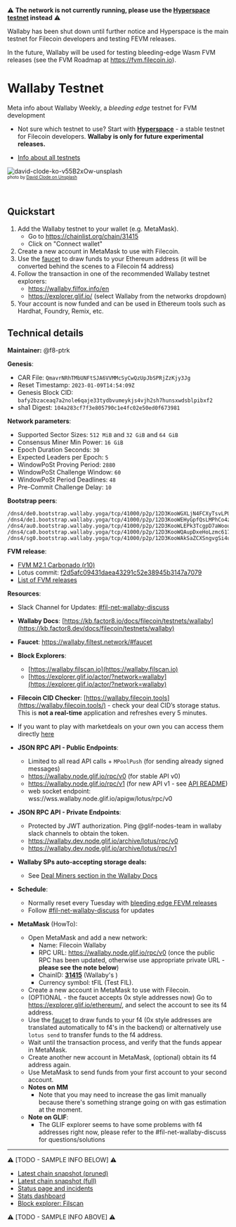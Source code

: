 :warning: **The network is not currently running, please use the [Hyperspace testnet](https://github.com/filecoin-project/testnet-hyperspace) instead** :warning:

Wallaby has been shut down until further notice and Hyperspace is the main testnet for Filecoin developers and testing FEVM releases. 

In the future, Wallaby will be used for testing bleeding-edge Wasm FVM releases (see the FVM Roadmap at https://fvm.filecoin.io).

# Wallaby Testnet

Meta info about Wallaby Weekly, a *bleeding edge* testnet for FVM development

- Not sure which testnet to use? Start with **[Hyperspace](https://github.com/filecoin-project/testnet-hyperspace)** - a stable testnet for Filecoin developers. **Wallaby is only for future experimental releases.**

- [Info about all testnets](https://github.com/filecoin-project/FIPs/discussions/544)

![david-clode-ko-v55B2xOw-unsplash](https://user-images.githubusercontent.com/1017762/189190624-cb1179cd-4b1e-437c-947b-493ebd2568f0.png)
<br><sup><sub>photo by [David Clode on Unsplash](https://unsplash.com/@davidclode)<sup><sub>

&nbsp;

## Quickstart

1. Add the Wallaby testnet to your wallet (e.g. MetaMask).
    - Go to https://chainlist.org/chain/31415
    - Click on "Connect wallet"
2. Create a new account in MetaMask to use with Filecoin.
3. Use the [faucet](https://wallaby.network/#faucet) to draw funds to your Ethereum address (it will be converted behind the scenes to a Filecoin f4 address)
4. Follow the transaction in one of the recommended Wallaby testnet explorers:
    - https://wallaby.filfox.info/en
    - https://explorer.glif.io/ (select Wallaby from the networks dropdown)
5. Your account is now funded and can be used in Ethereum tools such as Hardhat, Foundry, Remix, etc.

## Technical details

**Maintainer:** @f8-ptrk

**Genesis**:

- CAR File: `QmavrNRhTMbUNFtSJA6VVMMcSyCwQzUpJbSPRjZzKjy3Jg`
- Reset Timestamp: `2023-01-09T14:54:09Z`
- Genesis Block CID: `bafy2bzaceaq7a2nole6qaje33tydbvumeykjs4vjh2sh7hunsxwdsblpibxf2`
- sha1 Digest: `104a283cf7f3e805790c1e4fc02e50ed0f673981`

**Network parameters**:

- Supported Sector Sizes: `512 MiB` and `32 GiB` and `64 GiB`
- Consensus Miner Min Power: `16 GiB`
- Epoch Duration Seconds: `30`
- Expected Leaders per Epoch: `5`
- WindowPoSt Proving Period: `2880`
- WindowPoSt Challenge Window: `60`
- WindowPoSt Period Deadlines: `48`
- Pre-Commit Challenge Delay: `10`

**Bootstrap peers**:

```
/dns4/de0.bootstrap.wallaby.yoga/tcp/41000/p2p/12D3KooWGXLjN4FCXyTsvLPUrbZfkA5p7gXJ11WXXB56cQLEmNkE
/dns4/de1.bootstrap.wallaby.yoga/tcp/41000/p2p/12D3KooWEHyGpfQsLMPhCo4zmfp6uZfhQisiWZMYaPu1j92d2dax
/dns4/au0.bootstrap.wallaby.yoga/tcp/41000/p2p/12D3KooWLEPk3TcgpD7aWoou4dzbgdQA14Y9eTCg9rcoLaLruHtf
/dns4/ca0.bootstrap.wallaby.yoga/tcp/41000/p2p/12D3KooWQAupDxeHoLzmc617FzhWnHHWEt8e2fNfccqByT5mHWPp
/dns4/sg0.bootstrap.wallaby.yoga/tcp/41000/p2p/12D3KooWAkSaZCXSngvgSi4ufVModcExCysnS3JhG6nnprPjVV4o
```

**FVM release**:

- [FVM M2.1 Carbonado (r10)](https://github.com/filecoin-project/ref-fvm/issues/1052)
- Lotus commit: [f2d5afc09431daea43291c52e38945b3147a7079](https://github.com/filecoin-project/lotus/commit/f2d5afc09431daea43291c52e38945b3147a7079)
- [List of FVM releases](https://github.com/filecoin-project/ref-fvm/issues/692)

**Resources**:

- Slack Channel for Updates: [#fil-net-wallaby-discuss](https://filecoinproject.slack.com/archives/C03KGBTJ0BY)

- **Wallaby Docs**: [https://kb.factor8.io/docs/filecoin/testnets/wallaby](https://kb.factor8.dev/docs/filecoin/testnets/wallaby)
- **Faucet**: https://wallaby.filtest.network/#faucet
- **Block Explorers**:
  - [https://wallaby.filscan.io](https://wallaby.filscan.io)
  - [https://explorer.glif.io/actor/?network=wallaby](https://explorer.glif.io/actor/?network=wallaby)
- **Filecoin CID Checker**: [https://wallaby.filecoin.tools](https://wallaby.filecoin.tools/) - check your deal CID’s storage status. This is **not a real-time** application and refreshes every 5 minutes.
- If you want to play with marketdeals on your own you can access them directly [here](https://marketdeals-wallaby.s3.ap-northeast-1.amazonaws.com/StateMarketDeals.json)

- **JSON RPC API - Public Endpoints**:
  - Limited to all read API calls + `MPoolPush` (for sending already signed messages)
  - https://wallaby.node.glif.io/rpc/v0 (for stable API v0)
  - https://wallaby.node.glif.io/rpc/v1 (for new API v1 - see [API README](https://github.com/filecoin-project/lotus/blob/422f66776fa07827f2cfa9d2f8142ef29dcd2a95/api/README.md))
  - web socket endpoint: wss://wss.wallaby.node.glif.io/apigw/lotus/rpc/v0
- **JSON RPC API - Private Endpoints**:
  - Protected by JWT authorization. Ping @glif-nodes-team in wallaby slack channels to obtain the token.
  - https://wallaby.dev.node.glif.io/archive/lotus/rpc/v0
  - https://wallaby.dev.node.glif.io/archive/lotus/rpc/v1
- **Wallaby SPs auto-accepting storage deals:**
  - See [Deal Miners section in the Wallaby Docs](https://kb.factor8.io/docs/filecoin/testnets/wallaby#deal-miners)
- **Schedule**: 
  - Normally reset every Tuesday with [bleeding edge FEVM releases](https://github.com/filecoin-project/ref-fvm/issues/692)
  - Follow [#fil-net-wallaby-discuss](https://filecoinproject.slack.com/archives/C03KGBTJ0BY) for updates
- **MetaMask** (HowTo): 
  - Open MetaMask and add a new network:
    - Name: Filecoin Wallaby
    - RPC URL: https://wallaby.node.glif.io/rpc/v0 (once the public RPC has been updated, otherwise use appropriate private URL - **please see the note below**)
    - ChainID: [**31415**](https://github.com/ethereum-lists/chains/blob/master/_data/chains/eip155-31415.json) (Wallaby's )
    - Currency symbol: tFIL (Test FIL).
  - Create a new account in MetaMask to use with Filecoin.
  - (OPTIONAL - the faucet accepts 0x style addresses now) Go to https://explorer.glif.io/ethereum/, and select the account to see its f4 address.
  - Use the [faucet](https://wallaby.filtest.network/#faucet) to draw funds to your f4 (0x style addresses are translated automatically to f4's in the backend) or alternatively use `lotus send` to transfer funds to the f4 address.
  - Wait until the transaction process, and verify that the funds appear in MetaMask.
  - Create another new account in MetaMask, (optional) obtain its f4 address again.
  - Use MetaMask to send funds from your first account to your second account. 
  - **Notes on MM**
    - Note that you may need to increase the gas limit manually because there's something strange going on with gas estimation at the moment.
  - **Note on GLIF**:
    - The GLIF explorer seems to have some problems with f4 addresses right now, please refer to the #fil-net-wallaby-discuss for questions/solutions 


<hr>

:warning: [TODO - SAMPLE INFO BELOW] :warning: 

- [Latest chain snapshot (pruned)](https://fil-chain-snapshots-fallback.s3.amazonaws.com/mainnet/minimal_finality_stateroots_latest.car)
- [Latest chain snapshot (full)](https://fil-chain-snapshots-fallback.s3.amazonaws.com/mainnet/complete_chain_with_finality_stateroots_latest.car)
- [Status page and incidents](https://filecoin.statuspage.io/)
- [Stats dashboard](https://stats.filecoin.io/)
- [Block explorer: Filscan](https://filscan.io/)

:warning: [TODO - SAMPLE INFO ABOVE] :warning: 
